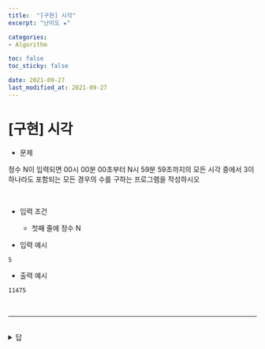 ```yaml
---
title:  "[구현] 시각"
excerpt: "난이도 ★"

categories:
- Algorithm

toc: false
toc_sticky: false

date: 2021-09-27
last_modified_at: 2021-09-27
---
```


# [구현] 시각

- 문제

정수 N이 입력되면 00시 00분 00초부터 N시 59분 59초까지의 모든 시각 중에서 3이 하나라도 포함되는 모든 경우의 수를 구하는 프로그램을 작성하시오 

<br>

- 입력 조건
  - 첫째 줄에 정수 N

- 입력 예시
```
5
```

- 출력 예시
```
11475
```
<br>

<hr>

<br>

<details>
<summary>답</summary>
<div markdown="1">
<br>

```python
n = int(input())

count = 0
for i in range(n+1): # 시
  for j in range(60): # 분
    for k in range(60): # 초
      # 3이 포함되면 count 증가
      if '3' in str(i) + str(j) + str(k):
        count += 1

print(count)
```

</div>
</details>

<br>